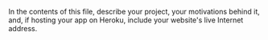 In the contents of this file, describe your project, your motivations behind it, and, if hosting your app on Heroku, include your website's live Internet address.

